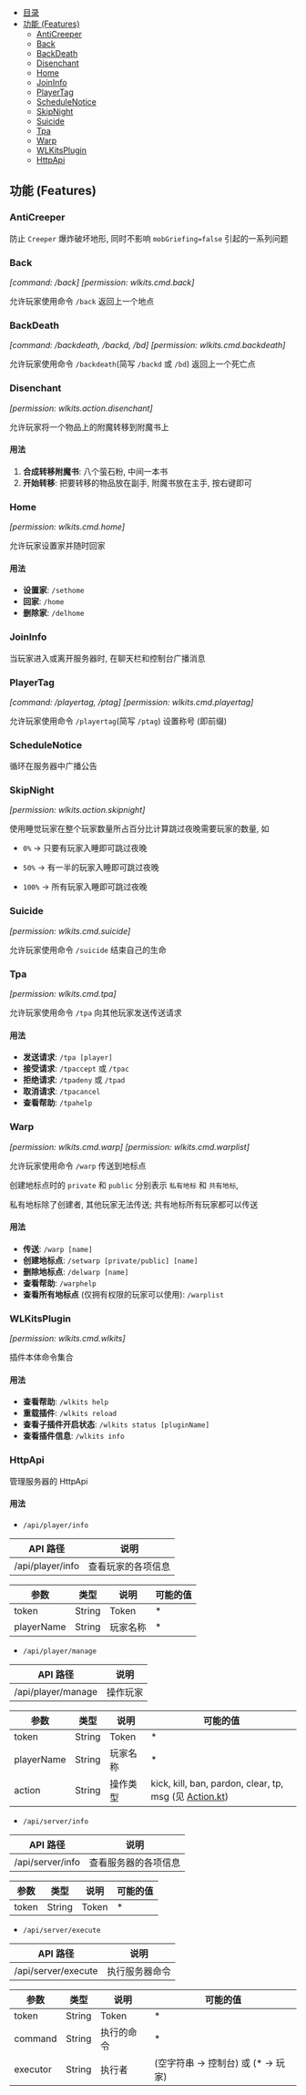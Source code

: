 - [目录](../README.md)
- [功能 (Features)](#功能-Features)
  * [AntiCreeper](#AntiCreeper)
  * [Back](#Back)
  * [BackDeath](#BackDeath)
  * [Disenchant](#Disenchant)
  * [Home](#Home)
  * [JoinInfo](#JoinInfo)
  * [PlayerTag](#PlayerTag)
  * [ScheduleNotice](#ScheduleNotice)
  * [SkipNight](#SkipNight)
  * [Suicide](#Suicide)
  * [Tpa](#Tpa)
  * [Warp](#Warp)
  * [WLKitsPlugin](#WLKitsPlugin)
  * [HttpApi](#HttpApi)

## 功能 (Features)

### AntiCreeper
防止 `Creeper` 爆炸破坏地形, 同时不影响 `mobGriefing=false` 引起的一系列问题

### Back
*[command: /back]*
*[permission: wlkits.cmd.back]*

允许玩家使用命令 `/back` 返回上一个地点

### BackDeath
*[command: /backdeath, /backd, /bd]*
*[permission: wlkits.cmd.backdeath]*

允许玩家使用命令 `/backdeath`(简写 `/backd` 或 `/bd`) 返回上一个死亡点

### Disenchant
*[permission: wlkits.action.disenchant]*

允许玩家将一个物品上的附魔转移到附魔书上

#### 用法

1. **合成转移附魔书**: 八个萤石粉, 中间一本书
2. **开始转移**: 把要转移的物品放在副手, 附魔书放在主手, 按右键即可

### Home
*[permission: wlkits.cmd.home]*

允许玩家设置家并随时回家

#### 用法

- **设置家**: `/sethome`
- **回家**: `/home`
- **删除家**: `/delhome`

### JoinInfo

当玩家进入或离开服务器时, 在聊天栏和控制台广播消息

### PlayerTag
*[command: /playertag, /ptag]*
*[permission: wlkits.cmd.playertag]*

允许玩家使用命令 `/playertag`(简写 `/ptag`) 设置称号 (即前缀)

### ScheduleNotice

循环在服务器中广播公告

### SkipNight
*[permission: wlkits.action.skipnight]*

使用睡觉玩家在整个玩家数量所占百分比计算跳过夜晚需要玩家的数量, 如

- `0%` -> 只要有玩家入睡即可跳过夜晚

- `50%` -> 有一半的玩家入睡即可跳过夜晚

- `100%` -> 所有玩家入睡即可跳过夜晚

### Suicide
*[permission: wlkits.cmd.suicide]*

允许玩家使用命令 `/suicide` 结束自己的生命

### Tpa
*[permission: wlkits.cmd.tpa]*

允许玩家使用命令 `/tpa` 向其他玩家发送传送请求

#### 用法

- **发送请求**: `/tpa [player]`
- **接受请求**: `/tpaccept` 或 `/tpac`
- **拒绝请求**: `/tpadeny` 或 `/tpad`
- **取消请求**: `/tpacancel`
- **查看帮助**: `/tpahelp`

### Warp
*[permission: wlkits.cmd.warp]*
*[permission: wlkits.cmd.warplist]*

允许玩家使用命令 `/warp` 传送到地标点

创建地标点时的 `private` 和 `public` 分别表示 `私有地标` 和 `共有地标`,

私有地标除了创建者, 其他玩家无法传送; 共有地标所有玩家都可以传送

#### 用法

- **传送**: `/warp [name]`
- **创建地标点**: `/setwarp [private/public] [name]`
- **删除地标点**: `/delwarp [name]`
- **查看帮助**: `/warphelp`
- **查看所有地标点** (仅拥有权限的玩家可以使用): `/warplist`

### WLKitsPlugin
*[permission: wlkits.cmd.wlkits]*

插件本体命令集合

#### 用法

- **查看帮助**: `/wlkits help`
- **重载插件**: `/wlkits reload`
- **查看子插件开启状态**: `/wlkits status [pluginName]`
- **查看插件信息**: `/wlkits info`

### HttpApi

管理服务器的 HttpApi

#### 用法

- `/api/player/info`

| API 路径            | 说明               |
| ------------------ | ------------------ |
| /api/player/info   | 查看玩家的各项信息    |

| 参数        | 类型   | 说明     | 可能的值 |
| ---------- | ------ | ------- | ------- |
| token      | String | Token   | *       |
| playerName | String | 玩家名称 | *       |

- `/api/player/manage`

| API 路径            | 说明    |
| ------------------ | ------- |
| /api/player/manage | 操作玩家 |


| 参数        | 类型   | 说明     | 可能的值 |
| ---------- | ------ | ------- | ------- |
| token      | String | Token   | *       |
| playerName | String | 玩家名称 | *       |
| action     | String | 操作类型 | kick, kill, ban, pardon, clear, tp, msg (见 [Action.kt](https://github.com/WindLeaf233/WLKits-Reforged/blob/master/src/main/java/ml/windleaf/wlkitsreforged/plugins/httpapi/handlers/player/Action.kt)) |

- `/api/server/info`

| API 路径          | 说明              |
| ---------------- | ----------------- |
| /api/server/info | 查看服务器的各项信息 |

| 参数   | 类型   | 说明   | 可能的值 |
| ----- | ------ | ----- | ------- |
| token | String | Token | *       |


- `/api/server/execute`

| API 路径             | 说明         |
| ------------------- | ------------ |
| /api/server/execute | 执行服务器命令 |

| 参数      | 类型   | 说明      | 可能的值 |
| -------- | ------ | -------- | ------- |
| token    | String | Token    | *       |
| command  | String | 执行的命令 | *       |
| executor | String | 执行者    | (空字符串 -> 控制台) 或 (* -> 玩家) |
